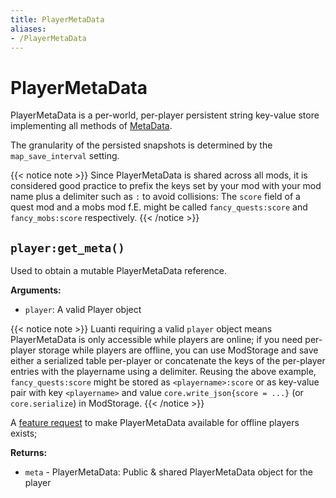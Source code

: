 ```yaml
---
title: PlayerMetaData
aliases:
- /PlayerMetaData
---
```


# PlayerMetaData
PlayerMetaData is a per-world, per-player persistent string key-value store implementing all methods of [MetaData](/api/classes/metadata/).

The granularity of the persisted snapshots is determined by the `map_save_interval` setting.

{{< notice note >}}
Since PlayerMetaData is shared across all mods, it is considered good practice to prefix the keys set by your mod with your mod name plus a delimiter such as `:` to avoid collisions: The `score` field of a quest mod and a mobs mod f.E. might be called `fancy_quests:score` and `fancy_mobs:score` respectively.
{{< /notice >}}

## `player:get_meta()`
Used to obtain a mutable PlayerMetaData reference.

**Arguments:**
- `player`: A valid Player object

{{< notice note >}}
Luanti requiring a valid `player` object means PlayerMetaData is only accessible while players are online; if you need per-player storage while players are offline, you can use ModStorage and save either a serialized table per-player or concatenate the keys of the per-player entries with the playername using a delimiter. Reusing the above example, `fancy_quests:score` might be stored as `<playername>:score` or as key-value pair with key `<playername>` and value `core.write_json{score = ...}` (or `core.serialize`)  in ModStorage.
{{< /notice >}}

A [feature request](https://github.com/luanti-org/luanti/issues/6193) to make PlayerMetaData available for offline players exists;

**Returns:**
- `meta` - PlayerMetaData: Public & shared PlayerMetaData object for the player
